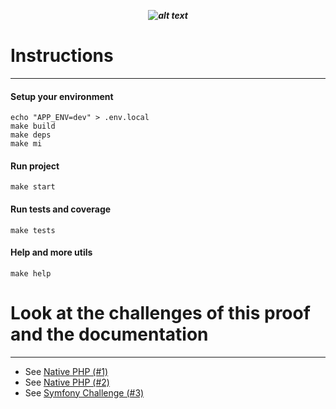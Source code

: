 ***<p style="text-align: center;">![alt text](https://lanzadera.es/wp-content/uploads/2020/08/Growpro-1.png "GrowPro")</p>***
# Instructions
- - -

#### Setup your environment
```shell
echo "APP_ENV=dev" > .env.local
make build
make deps
make mi
```

#### Run project
```shell
make start
```

#### Run tests and coverage
```shell
make tests
```

#### Help and more utils
```shell
make help
```

# Look at the challenges of this proof and the documentation
- - -
- See [Native PHP (#1)](wiki/Exercise_1.md)
- See [Native PHP (#2)](wiki/Exercise_2.md)
- See [Symfony Challenge (#3)](wiki/Exercise_3.md)

